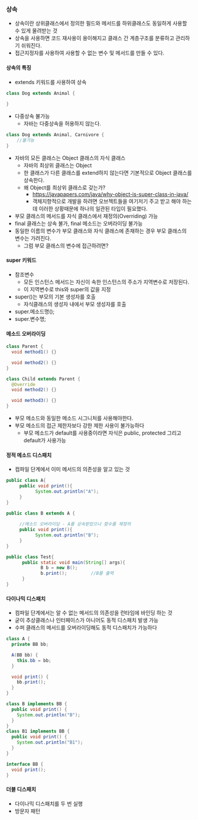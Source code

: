 ### 상속
- 상속이란 상위클래스에서 정의한 필드와 메서드를 하위클래스도 동일하게 사용할 수 있게 물려받는 것
- 상속을 사용하면 코드 재사용이 용이해지고 클래스 간 계층구조를 분류하고 관리하기 쉬워진다.
- 접근지정자를 사용하여 사용할 수 없는 변수 및 메서드를 만들 수 있다.

#### 상속의 특징
- extends 키워드를 사용하여 상속
```java
class Dog extends Animal {
    
}
```  
- 다중상속 불가능
  - 자바는 다중상속을 허용하지 않는다.
```java
class Dog extends Animal, Carnivore {
    //불가능
}
```    
- 자바의 모든 클래스는 Object 클래스의 자식 클래스
  - 자바의 최상위 클래스는 Object
  - 한 클래스가 다른 클래스를 extend하지 않는다면 기본적으로 Object 클래스를 상속한다.  
  - 왜 Object를 최상위 클래스로 갖는가?
    - https://javapapers.com/java/why-object-is-super-class-in-java/
    - 객체지향적으로 개발을 하려면 오브젝트들을 여기저기 주고 받고 해야 하는데 이러한 상황때문에 하나의 일관된 타입이 필요했다.
- 부모 클래스의 메서드를 자식 클래스에서 재정의(Overriding) 가능
- final 클래스는 상속 불가, final 메소드는 오버라이딩 불가능  
- 동일한 이름의 변수가 부모 클래스와 자식 클래스에 존재하는 경우 부모 클래스의 변수는 가려진다.
  - 그럼 부모 클래스의 변수에 접근하려면?

#### super 키워드    
- 참조변수
  - 모든 인스턴스 메서드는 자신이 속한 인스턴스의 주소가 지역변수로 저장된다.
  - 이 지역변수로 this와 super의 값을 지정  
- super()는 부모의 기본 생성자를 호출
  - 자식클래스의 생성자 내에서 부모 생성자를 호출
- super.메소드명();
- super.변수명;

#### 메소드 오버라이딩
```java
class Parent {
  void method1() {}

  void method2() {}
}

class Child extends Parent {
  @Override
  void method2() {}

  void method3() {}
}
```
- 부모 메소드와 동일한 메소드 시그니처를 사용해야한다.
- 부모 메소드의 접근 제한자보다 강한 제한 사용이 불가능하다
  - 부모 메소드가 default를 사용중이라면 자식은 public, protected 그리고 default가 사용가능
    
#### 정적 메소드 디스패치
- 컴파일 단계에서 이미 메서드의 의존성을 알고 있는 것
```java
public class A{
     public void print(){
           System.out.println("A");
     }
}

public class B extends A {
     
     //메소드 오버라이딩 - A를 상속받았으나 함수를 재정의
     public void print(){
           System.out.println("B");
     }
}

public class Test{
      public static void main(String[] args){
             B b = new B();
             b.print();         //B를 출력 
      }
}
```
#### 다이나믹 디스패치
- 컴파일 단계에서는 알 수 없는 메서드의 의존성을 런타임에 바인딩 하는 것
- 굳이 추상클래스나 인터페이스가 아니어도 동적 디스패치 발생 가능
- 수퍼 클래스의 메서드를 오버라이딩해도 동적 디스패치가 가능하다
```java
class A {
  private BB bb;

  A(BB bb) {
    this.bb = bb;
  }

  void print() {
    bb.print();
  }
}

class B implements BB {
  public void print() {
    System.out.println("B");
  }
}
class B1 implements BB {
  public void print() {
    System.out.println("B1");
  }
}

interface BB {
  void print();
}
```
#### 더블 디스패치
- 다이나믹 디스패치를 두 번 실행
- 방문자 패턴